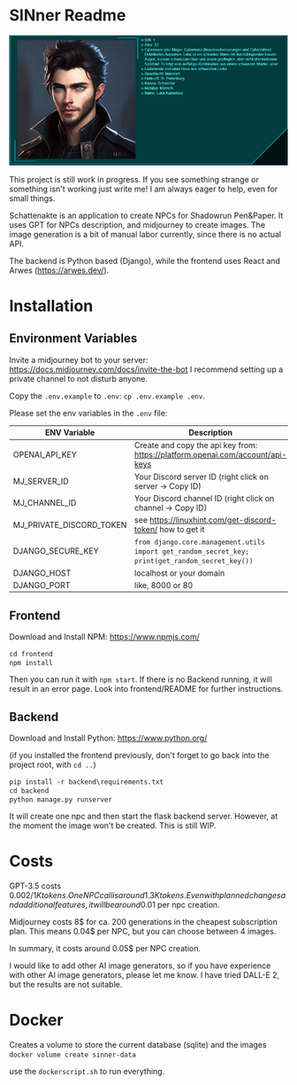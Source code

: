 # SINner Readme
![Animation.gif](docs%2FAnimation.gif)

This project is still work in progress. If you see something strange or something isn't working just write me! I am always eager to help, even for small things.

Schattenakte is an application to create NPCs for Shadowrun Pen&Paper.
It uses GPT for NPCs description, and midjourney to create images.
The image generation is a bit of manual labor currently, since there is no actual API. 

The backend is Python based (Django), while the frontend uses React and Arwes (https://arwes.dev/).

# Installation

## Environment Variables

Invite a midjourney bot to your server: https://docs.midjourney.com/docs/invite-the-bot
I recommend setting up a private channel to not disturb anyone.

Copy the `.env.example` to `.env`: `cp .env.example .env`.

Please set the env variables in the `.env` file:

| ENV Variable             | Description                                                                                      |
|--------------------------|--------------------------------------------------------------------------------------------------|
| OPENAI_API_KEY           | Create and copy the api key from: https://platform.openai.com/account/api-keys                   |
| MJ_SERVER_ID             | Your Discord server ID (right click on server -> Copy ID)                                        |
| MJ_CHANNEL_ID            | Your Discord channel ID (right click on channel -> Copy ID)                                      |
| MJ_PRIVATE_DISCORD_TOKEN | see https://linuxhint.com/get-discord-token/ how to get it                                       |
| DJANGO_SECURE_KEY        | `from django.core.management.utils import get_random_secret_key; print(get_random_secret_key())` |
| DJANGO_HOST              | localhost or your domain                                                                         |
| DJANGO_PORT              | like, 8000 or 80                                                                                 |



## Frontend
Download and Install NPM: https://www.npmjs.com/ 
```
cd frontend
npm install
```
Then you can run it with `npm start`. If there is no Backend running, it will result in an error page.
Look into frontend/README for further instructions.

## Backend
Download and Install Python: https://www.python.org/

(if you installed the frontend previously, don't forget to go back into the project root, with `cd ..`)
```
pip install -r backend\requirements.txt
cd backend
python manage.py runserver
```

It will create one npc and then start the flask backend server.
However, at the moment the image won't be created. This is still WIP. 

# Costs

GPT-3.5 costs $0.002 / 1K tokens. One NPC call is around 1.3K tokens.
Even with planned changes and additional features, it will be around 0.01$ per npc creation.

Midjourney costs 8$ for ca. 200 generations in the cheapest subscription plan.
This means 0.04$ per NPC, but you can choose between 4 images.

In summary, it costs around 0.05$ per NPC creation. 

I would like to add other AI image generators, so if you have experience with other AI image generators, please let me know.
I have tried DALL-E 2, but the results are not suitable.

# Docker

Creates a volume to store the current database (sqlite) and the images
`docker volume create sinner-data`

use the `dockerscript.sh` to run everything. 
